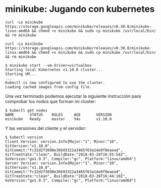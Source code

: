 # minikube: Jugando con kubernetes 

    curl -Lo minikube https://storage.googleapis.com/minikube/releases/v0.30.0/minikube-linux-amd64 && chmod +x minikube && sudo cp minikube /usr/local/bin/ && rm minikube

    curl -Lo minikube https://storage.googleapis.com/minikube/releases/v0.30.0/minikube-linux-amd64 && chmod +x minikube && sudo cp minikube /usr/local/bin/ && rm minikube

    $ minikube start --vm-driver=virtualbox
    Starting local Kubernetes v1.10.0 cluster...
    Starting VM...
    ...
    Kubectl is now configured to use the cluster.
    Loading cached images from config file.

Una vez terminado podemos ejecutar la siguiente instrucción para comprobar los nodos que forman mi cluster:

    $ kubectl get nodes
    NAME       STATUS    ROLES     AGE       VERSION
    minikube   Ready     master    54s       v1.10.0

Y las versiones del cliente y el servidor:

    $ kubectl version
    Client Version: version.Info{Major:"1", Minor:"10", GitVersion:"v1.10.0", GitCommit:"fc32d2f3698e36b93322a3465f63a14e9f0eaead", GitTreeState:"clean", BuildDate:"2018-03-26T16:55:54Z", GoVersion:"go1.9.3", Compiler:"gc", Platform:"linux/amd64"}
    Server Version: version.Info{Major:"1", Minor:"10", GitVersion:"v1.10.0", GitCommit:"fc32d2f3698e36b93322a3465f63a14e9f0eaead", GitTreeState:"clean", BuildDate:"2018-03-26T16:44:10Z", GoVersion:"go1.9.3", Compiler:"gc", Platform:"linux/amd64"}
